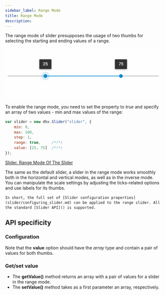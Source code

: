 ```yaml
---
sidebar_label: Range Mode
title: Range Mode
description: 
---          
```


The range mode of slider presupposes the usage of two thumbs for selecting the starting and ending values of a range. 

![](../assets/slider/range_mode.png)

To enable the range mode, you need to set the [](slider/api/slider_range_config.md) property to *true* and specify an array of two values - min and max values of the range:

~~~js
var slider = new dhx.Slider("slider", {
	min: 0,
	max: 100,
	step: 1,
	range: true,     /*!*/
	value: [25, 75]  /*!*/
});
~~~

[Slider. Range Mode Of The Slider](https://snippet.dhtmlx.com/nfdr84oy)

The same as the default slider, a slider in the range mode works smoothly both in the horizontal and vertical modes, as well as in the inverse mode.
You can manipulate the scale settings by adjusting the ticks-related options and use labels for its thumbs. 

``` todo ссылка пустая
In short, the full set of [Slider configuration properties](slider/configuring_slider.md) can be applied to the range slider. All the standard [Slider API]() is supported.
```

## API specificity

### Configuration

Note that the **value** option should have the *array* type and contain a pair of values for both thumbs.


### Get/set value

- The **getValue()** method returns an array with a pair of values for a slider in the range mode. 
- The **setValue()** method takes as a first parameter an array, respectively.